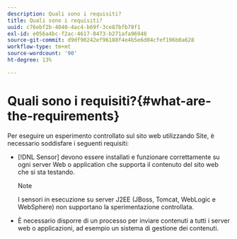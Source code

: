 ```yaml
---
description: Quali sono i requisiti?
title: Quali sono i requisiti?
uuid: c76ebf2b-4040-4ac4-b69f-3ce87bfb78f1
exl-id: e056a4bc-f2ac-4617-8473-b271afa96948
source-git-commit: d9df90242ef96188f4e4b5e6d04cfef196b0a628
workflow-type: tm+mt
source-wordcount: '90'
ht-degree: 13%

---
```


# Quali sono i requisiti?{#what-are-the-requirements}

Per eseguire un esperimento controllato sul sito web utilizzando Site, è necessario soddisfare i seguenti requisiti:

* [!DNL Sensor] devono essere installati e funzionare correttamente su ogni server Web o application che supporta il contenuto del sito web che si sta testando.

   >[!NOTE]
   >
   >I sensori in esecuzione su server J2EE (JBoss, Tomcat, WebLogic e WebSphere) non supportano la sperimentazione controllata.

* È necessario disporre di un processo per inviare contenuti a tutti i server web o applicazioni, ad esempio un sistema di gestione dei contenuti.
